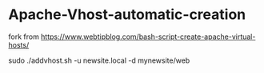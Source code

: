 # Apache-Vhost-automatic-creation
fork from https://www.webtipblog.com/bash-script-create-apache-virtual-hosts/

sudo ./addvhost.sh -u newsite.local -d mynewsite/web
